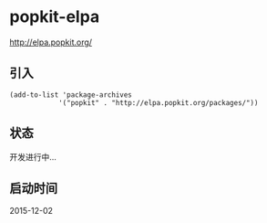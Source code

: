 # popkit-elpa
http://elpa.popkit.org/

## 引入
```
(add-to-list 'package-archives
            '("popkit" . "http://elpa.popkit.org/packages/"))
```

## 状态
开发进行中...

## 启动时间 
2015-12-02